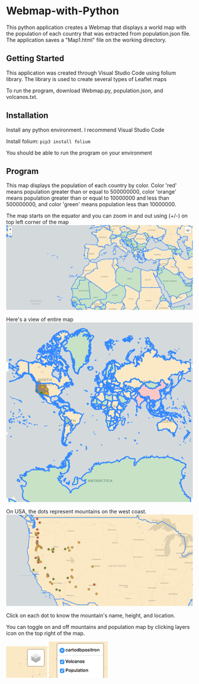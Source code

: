 # Webmap-with-Python
This python application creates a Webmap that displays a world map with the population of each country that was extracted from population.json file. The application saves a "Map1.html" file on the working directory. 

## Getting Started
This application was created through Visual Studio Code using folium library. The library is used to create several types of Leaflet maps 

To run the program, download Webmap.py, population.json, and volcanos.txt.

## Installation
Install any python environment. I recommend Visual Studio Code 

Install folium: ```pip3 install folium```

You should be able to run the program on your environment

## Program
This map displays the population of each country by color. Color 'red' means population greater than or equal to 500000000, color 'orange' means population greater than or equal to 10000000 and less than  500000000, and color 'green' means population less than 10000000.

The map starts on the equator and you can zoom in and out using (+/-) on top left corner of the map<br>
![](images/Initial.png)

Here's a view of entire map<br>
![](images/full.png)

On USA, the dots represent mountains on the west coast.<br>
![](images/usa.png)

Click on each dot to know the mountain's name, height, and location.

You can toggle on and off mountains and population map by clicking layers icon on the top right of the map.<br>

![](images/layer.png)
![](images/layer2.png)
